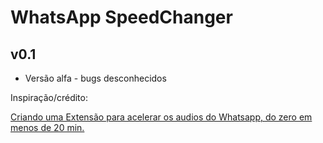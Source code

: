 # WhatsApp SpeedChanger

## v0.1

- Versão alfa - bugs desconhecidos

Inspiração/crédito: 

[Criando uma Extensão para acelerar os audios do Whatsapp, do zero em menos de 20 min.](https://www.youtube.com/watch?v=j0Ih1xVyKbY)